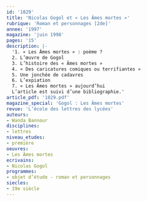 ```yaml
---
id: '1029'
title: 'Nicolas Gogol et « Les Âmes mortes »'
rubrique: 'Roman et personnages [2de]'
annee: '1997'
magazine: 'juin 1998'
pages: '15'
description: |-
  '1. « Les Âmes mortes » : poème ?
  2. L’œuvre de Gogol
  3. L’histoire des « Âmes mortes »
  4. « Des caricatures comiques ou terrifiantes »
  5. Une jonchée de cadavres
  6. L’expiation
  7. « Les Âmes mortes » aujourd’hui
  L’article est suivi d’une bibliographie.'
article_pdf: '1029.pdf'
magazine_special: 'Gogol : Les Âmes mortes'
revue: 'L’école des lettres des lycées'
auteurs:
- Wanda Bannour
disciplines:
- lettres
niveau_etudes:
- première
oeuvres:
- Les Âmes mortes
ecrivains:
- Nicolas Gogol
programmes:
- objet d’étude - roman et personnages
siecles:
- 19e siècle
---
```

